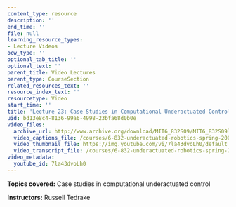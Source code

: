 ```yaml
---
content_type: resource
description: ''
end_time: ''
file: null
learning_resource_types:
- Lecture Videos
ocw_type: ''
optional_tab_title: ''
optional_text: ''
parent_title: Video Lectures
parent_type: CourseSection
related_resources_text: ''
resource_index_text: ''
resourcetype: Video
start_time: ''
title: 'Lecture 23: Case Studies in Computational Underactuated Control'
uid: bd13e8c4-8136-99a6-4998-23bfa68d0b0e
video_files:
  archive_url: http://www.archive.org/download/MIT6_832S09/MIT6_832S09lec23_300k.mp4
  video_captions_file: /courses/6-832-underactuated-robotics-spring-2009/7d06242edd3b53699807d986a880339f_7la43dvoLh0.vtt
  video_thumbnail_file: https://img.youtube.com/vi/7la43dvoLh0/default.jpg
  video_transcript_file: /courses/6-832-underactuated-robotics-spring-2009/265bc0fe8cedd0c78a207aadb6ba6cb5_7la43dvoLh0.pdf
video_metadata:
  youtube_id: 7la43dvoLh0
---
```


**Topics covered:** Case studies in computational underactuated control

**Instructors:** Russell Tedrake

